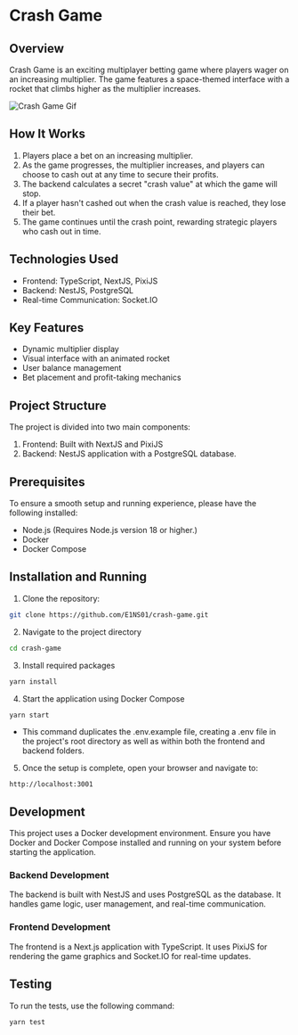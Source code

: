 # Crash Game

## Overview

Crash Game is an exciting multiplayer betting game where players wager on an increasing multiplier. The game features a space-themed interface with a rocket that climbs higher as the multiplier increases.

![Crash Game Gif](assets/GameGif.gif)

## How It Works

1. Players place a bet on an increasing multiplier.
2. As the game progresses, the multiplier increases, and players can choose to cash out at any time to secure their profits.
3. The backend calculates a secret "crash value" at which the game will stop.
4. If a player hasn't cashed out when the crash value is reached, they lose their bet.
5. The game continues until the crash point, rewarding strategic players who cash out in time.

## Technologies Used

- Frontend: TypeScript, NextJS, PixiJS
- Backend: NestJS, PostgreSQL
- Real-time Communication: Socket.IO

## Key Features

- Dynamic multiplier display
- Visual interface with an animated rocket
- User balance management
- Bet placement and profit-taking mechanics

## Project Structure

The project is divided into two main components:

1. Frontend: Built with NextJS and PixiJS
2. Backend: NestJS application with a PostgreSQL database.

## Prerequisites

To ensure a smooth setup and running experience, please have the following installed:

- Node.js (Requires Node.js version 18 or higher.)
- Docker
- Docker Compose

## Installation and Running

1. Clone the repository:

```bash
git clone https://github.com/E1NS01/crash-game.git
```

2. Navigate to the project directory

```bash
cd crash-game
```

3. Install required packages

```bash
yarn install
```

4. Start the application using Docker Compose

```bash
yarn start
```

- This command duplicates the .env.example file, creating a .env file in the project's root directory as well as within both the frontend and backend folders.

5. Once the setup is complete, open your browser and navigate to:

```
http://localhost:3001
```

## Development

This project uses a Docker development environment. Ensure you have Docker and Docker Compose installed and running on your system before starting the application.

### Backend Development

The backend is built with NestJS and uses PostgreSQL as the database. It handles game logic, user management, and real-time communication.

### Frontend Development

The frontend is a Next.js application with TypeScript. It uses PixiJS for rendering the game graphics and Socket.IO for real-time updates.

## Testing

To run the tests, use the following command:

```bash
yarn test
```
